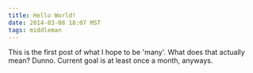 ```yaml
---
title: Hello World!
date: 2014-03-08 18:07 MST
tags: middleman
---
```


This is the first post of what I hope to be 'many'. What does that actually
mean? Dunno. Current goal is at least once a month, anyways.
